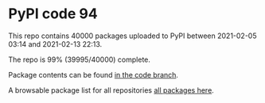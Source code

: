 # PyPI code 94

This repo contains 40000 packages uploaded to PyPI between 
2021-02-05 03:14 and 2021-02-13 22:13.

The repo is 99% (39995/40000) complete.

Package contents can be found [in the code branch](https://github.com/pypi-data/pypi-mirror-94/tree/code/packages).

A browsable package list for all repositories [all packages here](https://pypi-data.github.io/website/repositories/pypi-mirror-94).


